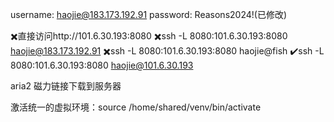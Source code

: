 username: haojie@183.173.192.91
password: Reasons2024!(已修改)

✖️直接访问http://101.6.30.193:8080
✖️ssh -L 8080:101.6.30.193:8080 haojie@183.173.192.91
✖️ssh -L 8080:101.6.30.193:8080 haojie@fish
✔️ssh -L 8080:101.6.30.193:8080 haojie@101.6.30.193

aria2 磁力链接下载到服务器

激活统一的虚拟环境：source /home/shared/venv/bin/activate
